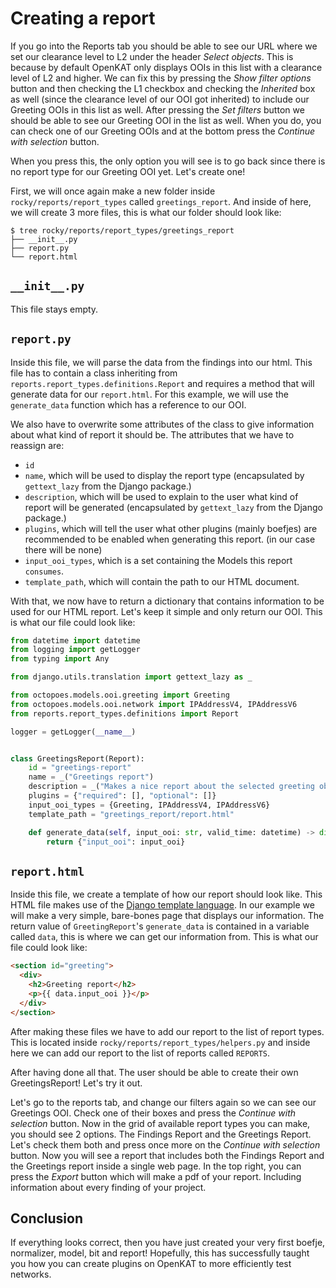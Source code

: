 # Creating a report

If you go into the Reports tab you should be able to see our URL where we set our clearance level to L2 under the header _Select objects_. This is because by default OpenKAT only displays OOIs in this list with a clearance level of L2 and higher. We can fix this by pressing the _Show filter options_ button and then checking the L1 checkbox and checking the _Inherited_ box as well (since the clearance level of our OOI got inherited) to include our Greeting OOIs in this list as well. After pressing the _Set filters_ button we should be able to see our Greeting OOI in the list as well. When you do, you can check one of our Greeting OOIs and at the bottom press the _Continue with selection_ button.

When you press this, the only option you will see is to go back since there is no report type for our Greeting OOI yet. Let's create one!

First, we will once again make a new folder inside `rocky/reports/report_types` called `greetings_report`. And inside of here, we will create 3 more files, this is what our folder should look like:

```shell
$ tree rocky/reports/report_types/greetings_report
├── __init__.py
├── report.py
└── report.html
```

## `__init__.py`

This file stays empty.

## `report.py`

Inside this file, we will parse the data from the findings into our html. This file has to contain a class inheriting from `reports.report_types.definitions.Report` and requires a method that will generate data for our `report.html`. For this example, we will use the `generate_data` function which has a reference to our OOI.

We also have to overwrite some attributes of the class to give information about what kind of report it should be. The attributes that we have to reassign are:

- `id`
- `name`, which will be used to display the report type (encapsulated by `gettext_lazy` from the Django package.)
- `description`, which will be used to explain to the user what kind of report will be generated (encapsulated by `gettext_lazy` from the Django package.)
- `plugins`, which will tell the user what other plugins (mainly boefjes) are recommended to be enabled when generating this report. (in our case there will be none)
- `input_ooi_types`, which is a set containing the Models this report `consumes`.
- `template_path`, which will contain the path to our HTML document.

With that, we now have to return a dictionary that contains information to be used for our HTML report. Let's keep it simple and only return our OOI. This is what our file could look like:

```python
from datetime import datetime
from logging import getLogger
from typing import Any

from django.utils.translation import gettext_lazy as _

from octopoes.models.ooi.greeting import Greeting
from octopoes.models.ooi.network import IPAddressV4, IPAddressV6
from reports.report_types.definitions import Report

logger = getLogger(__name__)


class GreetingsReport(Report):
    id = "greetings-report"
    name = _("Greetings report")
    description = _("Makes a nice report about the selected greeting objects")
    plugins = {"required": [], "optional": []}
    input_ooi_types = {Greeting, IPAddressV4, IPAddressV6}
    template_path = "greetings_report/report.html"

    def generate_data(self, input_ooi: str, valid_time: datetime) -> dict[str, Any]:
        return {"input_ooi": input_ooi}
```

## `report.html`

Inside this file, we create a template of how our report should look like. This HTML file makes use of the [Django template language](https://docs.djangoproject.com/en/5.0/ref/templates/language/#the-django-template-language). In our example we will make a very simple, bare-bones page that displays our information. The return value of `GreetingReport`'s `generate_data` is contained in a variable called `data`, this is where we can get our information from. This is what our file could look like:

```html
<section id="greeting">
  <div>
    <h2>Greeting report</h2>
    <p>{{ data.input_ooi }}</p>
  </div>
</section>
```

After making these files we have to add our report to the list of report types. This is located inside `rocky/reports/report_types/helpers.py` and inside here we can add our report to the list of reports called `REPORTS`.

After having done all that. The user should be able to create their own GreetingsReport! Let's try it out.

Let's go to the reports tab, and change our filters again so we can see our Greetings OOI. Check one of their boxes and press the _Continue with selection_ button. Now in the grid of available report types you can make, you should see 2 options. The Findings Report and the Greetings Report. Let's check them both and press once more on the _Continue with selection_ button. Now you will see a report that includes both the Findings Report and the Greetings report inside a single web page. In the top right, you can press the _Export_ button which will make a pdf of your report. Including information about every finding of your project.

## Conclusion

If everything looks correct, then you have just created your very first boefje, normalizer, model, bit and report! Hopefully, this has successfully taught you how you can create plugins on OpenKAT to more efficiently test networks.
